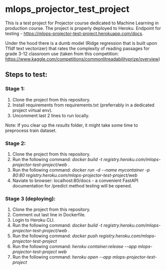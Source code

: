 # mlops_projector_test_project
This is a test project for Projector course dedicated to Machine Learning in production course. 
The project is properly deployed to Heroku. Endpoint for testing - https://mlops-projector-test-project.herokuapp.com/docs.

Under the hood there is a dumb model (Ridge regression that is built upon TfIdf text vectorizer) that rates the complexity of reading passages for grade 3-12 classroom use (taken from this competition: https://www.kaggle.com/competitions/commonlitreadabilityprize/overview)  

## Steps to test:
### Stage 1:
1. Clone the project from this repository.
2. Install requirements from requirements.txt (preferrably in a dedicated project virtual env).
3. Uncomment last 2 lines to run locally. 

Note: If you clear up the _results_ folder, it might take some time to preprocess train dataset. 

### Stage 2:
1. Clone the project from this repository.
2. Run the following command: _docker build -t registry.heroku.com/mlops-projector-test-project/web ._
3. Run the following command: _docker run -d --name mycontainer -p 80:80 registry.heroku.com/mlops-projector-test-project/web_
4. Naviate to browser: localhost:80/docs - a convenient FastAPI documentation for /predict method testing will be opened.

### Stage 3 (deploying):
1. Clone the project from this repository.
2. Comment out last line in Dockerfile.
2. Login to Heroku CLI.
3. Run the following command: _docker build -t registry.heroku.com/mlops-projector-test-project/web ._
4. Run the following command: _docker push registry.heroku.com/mlops-projector-test-project_
5. Run the following command: _heroku container:release --app mlops-projector-test-project web_
6. Run the following command: _heroku open --app mlops-projector-test-project_
